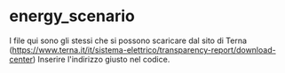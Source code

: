 ﻿# energy_scenario

I file qui sono gli stessi che si possono scaricare dal sito di Terna (https://www.terna.it/it/sistema-elettrico/transparency-report/download-center)
Inserire l'indirizzo giusto nel codice.
